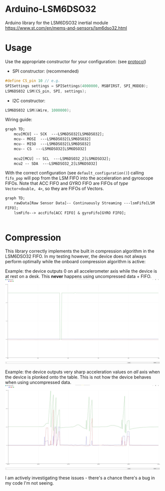 # Arduino-LSM6DSO32
Arduino library for the LSM6DSO32 inertial module https://www.st.com/en/mems-and-sensors/lsm6dso32.html


# Usage
Use the appropriate constructor for your configuration: (see [protocol](https://github.com/TeamSunride/Protocol))
- SPI constructor: (recommended)
```cpp
#define CS_pin 10 // e.g.
SPISettings settings = SPISettings(4000000, MSBFIRST, SPI_MODE0);
LSM6DS032 LSM(CS_pin, SPI, settings);
```
- I2C constructor:
```cpp
LSM6DS032 LSM(&Wire, 1000000);
```


Wiring guide:
```mermaid
graph TD;
    mcu[MCU] -- SCK  ---LSM6DSO32[LSM6DSO32];
    mcu-- MOSI  ---LSM6DSO32[LSM6DSO32]
    mcu-- MISO  ---LSM6DSO32[LSM6DSO32]
    mcu-- CS  ---LSM6DSO32[LSM6DSO32] 
    
    mcu2[MCU] -- SCL  ---LSM6DSO32_2[LSM6DSO32];
    mcu2 -- SDA  ---LSM6DSO32_2[LSM6DSO32]
```



With the correct configuration (see `default_configuration()`) calling `fifo_pop` will pop from the LSM FIFO into the acceleration and gyroscope FIFOs.
Note that ACC FIFO and GYRO FIFO are FIFOs of _type_ `Vector<double, 4>`, so they are FIFOs of Vectors.
```mermaid
graph TD;
    rawData[Raw Sensor Data]-- Continuously Streaming ---lsmFifo[LSM FIFO];
    lsmFifo--> accFifo[ACC FIFO] & gyroFifo[GYRO FIFO];
   
```


# Compression
This library correctly implements the built in compression algorithm in the LSM6DSO32 FIFO. In my testing however, the device does not always perform optimally while the onboard compression algorithm is active:


Example: the device outputs 0 on all accelerometer axis while the device is at rest on a desk. This **never** happens using uncompressed data + FIFO.
<img src="https://github.com/TeamSunride/Arduino-LSM6DSO32/blob/main/resources/Screenshot%202022-08-19%20180214.jpg">

Example: the device outputs very sharp acceleration values on *all* axis when the device is plonked onto the table. This is not how the device behaves when using uncompressed data.
<img src = "https://github.com/TeamSunride/Arduino-LSM6DSO32/blob/main/resources/Screenshot%202022-08-19%20181016.jpg">

I am actively investigating these issues - there's a chance there's a bug in my code I'm not seeing.
